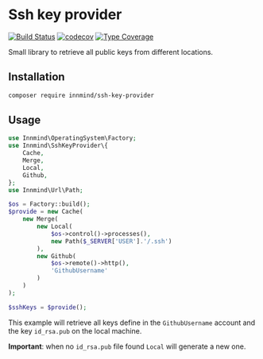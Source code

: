 # Ssh key provider

[![Build Status](https://github.com/Innmind/SshKeyProvider/workflows/CI/badge.svg)](https://github.com/Innmind/SshKeyProvider/actions?query=workflow%3ACI)
[![codecov](https://codecov.io/gh/Innmind/SshKeyProvider/branch/develop/graph/badge.svg)](https://codecov.io/gh/Innmind/SshKeyProvider)
[![Type Coverage](https://shepherd.dev/github/Innmind/SshKeyProvider/coverage.svg)](https://shepherd.dev/github/Innmind/SshKeyProvider)

Small library to retrieve all public keys from different locations.

## Installation

```sh
composer require innmind/ssh-key-provider
```

## Usage

```php
use Innmind\OperatingSystem\Factory;
use Innmind\SshKeyProvider\{
    Cache,
    Merge,
    Local,
    Github,
};
use Innmind\Url\Path;

$os = Factory::build();
$provide = new Cache(
    new Merge(
        new Local(
            $os->control()->processes(),
            new Path($_SERVER['USER'].'/.ssh')
        ),
        new Github(
            $os->remote()->http(),
            'GithubUsername'
        )
    )
);

$sshKeys = $provide();
```

This example will retrieve all keys define in the `GithubUsername` account and the key `id_rsa.pub` on the local machine.

**Important**: when no `id_rsa.pub` file found `Local` will generate a new one.
